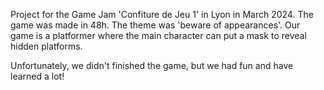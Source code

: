 Project for the Game Jam 'Confiture de Jeu 1' in Lyon in March 2024. The game was made in 48h.
The theme was 'beware of appearances'. Our game is a platformer where the main character can put a mask to reveal hidden platforms.

Unfortunately, we didn't finished the game, but we had fun and have learned a lot!
